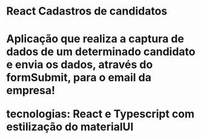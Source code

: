<h1>React Cadastros de candidatos<h1>
<p>Aplicação que realiza a captura de dados de um determinado candidato e envia os dados, através do formSubmit, para o email da empresa!</p>
  
<p>tecnologias: React  e Typescript com estilização do materialUI</p>
